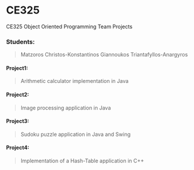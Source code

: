 # CE325
CE325 Object Oriented Programming Team Projects
### Students:
> Matzoros Christos-Konstantinos
> Giannoukos Triantafyllos-Anargyros 
#### Project1:
> Arithmetic calculator implementation in Java
#### Project2:
> Image processing application in Java
#### Project3:
> Sudoku puzzle application in Java and Swing
#### Project4:
> Implementation of a Hash-Table application in C++
